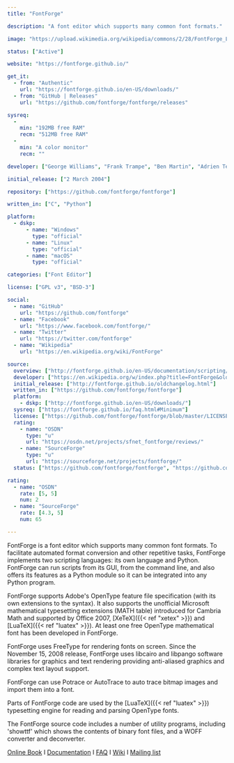 ```yaml
---
title: "FontForge"

description: "A font editor which supports many common font formats."

image: "https://upload.wikimedia.org/wikipedia/commons/2/28/FontForge_Logo%2C_2015.svg"

status: ["Active"]

website: "https://fontforge.github.io/"

get_it:
  - from: "Authentic"
    url: "https://fontforge.github.io/en-US/downloads/"
  - from: "GitHub | Releases"
    url: "https://github.com/fontforge/fontforge/releases"

sysreq:
  -
    min: "192MB free RAM"
    recm: "512MB free RAM"
  -
    min: "A color monitor"
    recm: ""

developer: ["George Williams", "Frank Trampe", "Ben Martin", "Adrien Tétar", "Khaled Hosny", "Jeremy Tan"]

initial_release: ["2 March 2004"]

repository: ["https://github.com/fontforge/fontforge"]

written_in: ["C", "Python"]

platform:
  - dskp:
      - name: "Windows"
        type: "official"
      - name: "Linux"
        type: "official"
      - name: "macOS"
        type: "official"

categories: ["Font Editor"]

license: ["GPL v3", "BSD-3"]

social:
  - name: "GitHub"
    url: "https://github.com/fontforge"
  - name: "Facebook"
    url: "https://www.facebook.com/fontforge/"
  - name: "Twitter"
    url: "https://twitter.com/fontforge"
  - name: "Wikipedia"
    url: "https://en.wikipedia.org/wiki/FontForge"

source:
  overview: ["http://fontforge.github.io/en-US/documentation/scripting/", "http://fontforge.sourceforge.net/scripting.html", "http://fontforge.github.io/en-US/documentation/scripting/python/", "http://fontforge.sourceforge.net/python.html", "http://fontforge.github.io/featurefile.html", "http://fontforge.sourceforge.net/math.html", "http://fontforge.sourceforge.net/source-build.html#Dependencies", "https://github.com/fontforge/fontforge/releases", "http://fontforge.sourceforge.net/changelog.html", "http://www.luatex.org/talks/tug2008-taco-luatex.pdf", "https://fontforge.github.io/en-US/documentation/utilities/"]
  developer: ["https://en.wikipedia.org/w/index.php?title=FontForge&oldid=875122964", "http://fontforge.github.io/en-US/project/acknowledgements/"]
  initial_release: ["http://fontforge.github.io/oldchangelog.html"]
  written_in: ["https://github.com/fontforge/fontforge"]
  platform:
    - dskp: ["http://fontforge.github.io/en-US/downloads/"]
  sysreq: ["https://fontforge.github.io/faq.html#Minimum"]
  license: ["https://github.com/fontforge/fontforge/blob/master/LICENSE"]
  rating:
    - name: "OSDN"
      type: "u"
      url: "https://osdn.net/projects/sfnet_fontforge/reviews/"
    - name: "SourceForge"
      type: "u"
      url: "https://sourceforge.net/projects/fontforge/"
  status: ["https://github.com/fontforge/fontforge", "https://github.com/fontforge/fontforge/graphs/contributors", "https://github.com/fontforge/fontforge/releases"]

rating:
  - name: "OSDN"
    rate: [5, 5]
    num: 2
  - name: "SourceForge"
    rate: [4.3, 5]
    num: 65

---
```

  FontForge is a font editor which supports many common font formats. To facilitate automated format conversion and other repetitive tasks, FontForge implements two scripting languages: its own language and Python. FontForge can run scripts from its GUI, from the command line, and also offers its features as a Python module so it can be integrated into any Python program.
  
  FontForge supports Adobe's OpenType feature file specification (with its own extensions to the syntax). It also supports the unofficial Microsoft mathematical typesetting extensions (MATH table) introduced for Cambria Math and supported by Office 2007, [XeTeX]({{< ref "xetex" >}}) and [LuaTeX]({{< ref "luatex" >}}). At least one free OpenType mathematical font has been developed in FontForge.
  
  FontForge uses FreeType for rendering fonts on screen. Since the November 15, 2008 release, FontForge uses libcairo and libpango software libraries for graphics and text rendering providing anti-aliased graphics and complex text layout support.
  
  FontForge can use Potrace or AutoTrace to auto trace bitmap images and import them into a font.
  
  Parts of FontForge code are used by the [LuaTeX]({{< ref "luatex" >}}) typesetting engine for reading and parsing OpenType fonts.
  
  The FontForge source code includes a number of utility programs, including 'showttf' which shows the contents of binary font files, and a WOFF converter and deconverter.
  
  [Online Book](http://designwithfontforge.com/) I [Documentation](https://fontforge.github.io/en-US/documentation/) I [FAQ](https://fontforge.github.io/en-US/faq/) I [Wiki](https://github.com/fontforge/fontforge/wiki) I [Mailing list](https://sourceforge.net/projects/fontforge/lists/fontforge-users)